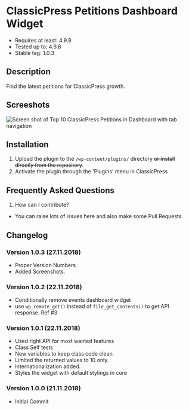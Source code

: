 # ClassicPress Petitions Dashboard Widget
* Requires at least: 4.9.8
* Tested up to: 4.9.8
* Stable tag: 1.0.3

## Description
Find the latest petitions for ClassicPress growth.

## Screeshots
![Screen shot of Top 10 ClassicPress Petitions in Dashboard with tab navigation](https://github.com/bahiirwa/ClassicPressPetitionsDashboard/blob/master/assets/images/Screenshot-1.png "Screen shot of Top 10 ClassicPress Petitions in Dashboard with tab navigation")

## Installation
1. Upload the plugin to the `/wp-content/plugins/` directory ~~or install directly from the repository~~.
1. Activate the plugin through the 'Plugins' menu in ClassicPress

## Frequently Asked Questions
1. How can I contribute?
* You can raise lots of issues here and also make some Pull Requests.

## Changelog

### Version 1.0.3 (27.11.2018)
* Proper Version Numbers
* Added Screenshots.

### Version 1.0.2 (22.11.2018)
* Conditionally remove events dashboard widget
* use `wp_remote_get()` instead of `file_get_contents()` to get API response. Ref #3

### Version 1.0.1 (22.11.2018)
* Used right API for most wanted features
* Class Self tests
* New variables to keep class code clean
* Limited the returned values to 10 only.
* Internationalization added.
* Styles the widget with default stylings in core

### Version 1.0.0 (21.11.2018)
* Initial Commit
